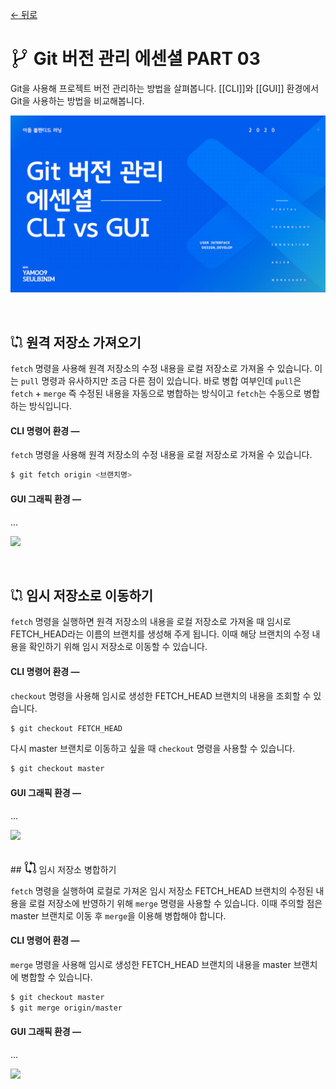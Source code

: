 [← 뒤로](./README.md)

# <img src="./assets/icon-git-1.png" alt style="width: 30px; vertical-align: -5px"> Git 버전 관리 에센셜 PART 03

Git을 사용해 프로젝트 버전 관리하는 방법을 살펴봅니다. [[CLI]]와 [[GUI]] 환경에서 Git을 사용하는 방법을 비교해봅니다.

<a href="https://bit.ly/GIT_ESSENTIAL" target="_blank"><img src="./assets/00-COVER.jpg" alt /></a>

<br>

<!-- ----------------------------------------------------------------------- -->


## <img src="./assets/icon-git-2.png" alt style="width: 20px; vertical-align: -1px"> 원격 저장소 가져오기

`fetch` 명령을 사용해 원격 저장소의 수정 내용을 로컬 저장소로 가져올 수 있습니다. 이는 `pull` 명령과 유사하지만 조금 다른 점이 있습니다. 바로 병합 여부인데 `pull`은 `fetch` + `merge` 즉 수정된 내용을 자동으로 병합하는 방식이고 `fetch`는 수동으로 병합하는 방식입니다. 

#### CLI 명령어 환경 —

`fetch` 명령을 사용해 원격 저장소의 수정 내용을 로컬 저장소로 가져올 수 있습니다.

```sh
$ git fetch origin <브랜치명>
```


#### GUI 그래픽 환경 —

...

![](assets/파일명.png)

<br>

<!-- ----------------------------------------------------------------------- -->
## <img src="./assets/icon-git-2.png" alt style="width: 20px; vertical-align: -1px"> 임시 저장소로 이동하기

`fetch` 명령을 실행하면 원격 저장소의 내용을 로컬 저장소로 가져올 때 임시로 FETCH_HEAD라는 이름의 브랜치를 생성해 주게 됩니다. 이때 해당 브랜치의 수정 내용을 확인하기 위해 임시 저장소로 이동할 수 있습니다.  

#### CLI 명령어 환경 —

`checkout` 명령을 사용해 임시로 생성한 FETCH_HEAD 브랜치의 내용을 조회할 수 있습니다. 

```sh
$ git checkout FETCH_HEAD
```

다시 master 브랜치로 이동하고 싶을 때 `checkout` 명령을 사용할 수 있습니다. 

```sh
$ git checkout master
```

#### GUI 그래픽 환경 —

...

![](assets/파일명.png)

<br>
<!-- ----------------------------------------------------------------------- -->
## <img src="./assets/icon-git-2.png" alt style="width: 20px; vertical-align: -1px"> 임시 저장소 병합하기

`fetch` 명령을 실행하여 로컬로 가져온 임시 저장소 FETCH_HEAD 브랜치의 수정된 내용을 로컬 저장소에 반영하기 위해 `merge` 명령을 사용할 수 있습니다. 이때 주의할 점은 master 브랜치로 이동 후 `merge`을 이용해 병합해야 합니다. 

#### CLI 명령어 환경 —

`merge` 명령을 사용해 임시로 생성한 FETCH_HEAD 브랜치의 내용을 master 브랜치에 병합할 수 있습니다. 

```sh
$ git checkout master
$ git merge origin/master
```

#### GUI 그래픽 환경 —

...

![](assets/파일명.png)

<br>
<!-- ----------------------------------------------------------------------- -->

